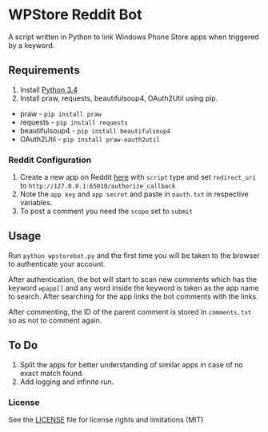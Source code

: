 # WPStore Reddit Bot
A script written in Python to link Windows Phone Store apps when triggered by a keyword.

## Requirements
1. Install [Python 3.4](https://www.python.org/download/releases/3.4.3/)  
2. Install praw, requests, beautifulsoup4, OAuth2Util using pip.

  - praw - `pip install praw`
  - requests - `pip install requests`
  - beautifulsoup4 - `pip install beautifulsoup4`
  - OAuth2Util - `pip install praw-oauth2util`  

### Reddit Configuration
1. Create a new app on Reddit [here](https://reddit.com/prefs/apps) with `script` type and set `redirect_uri` to `http://127.0.0.1:65010/authorize_callback`  
2. Note the `app key` and `app secret` and paste in `oauth.txt` in respective variables.
3. To post a comment you need the `scope` set to `submit`

## Usage

Run `python wpstorebot.py` and the first time you will be taken to the browser to authenticate your account.  

After authentication, the bot will start to scan new comments which has the keyword `wpapp[]` and any word inside the keyword is taken as the app name to search. After searching for the app links the bot comments with the links.

After commenting, the ID of the parent comment is stored in `comments.txt` so as not to comment again.

## To Do
1. Split the apps for better understanding of similar apps in case of no exact match found.
2. Add logging and infinite run.

### License
 See the [LICENSE](LICENSE) file for license rights and limitations (MIT)
